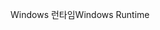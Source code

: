 <span data-ttu-id="5bee3-101">Windows 런타임</span><span class="sxs-lookup"><span data-stu-id="5bee3-101">Windows Runtime</span></span>